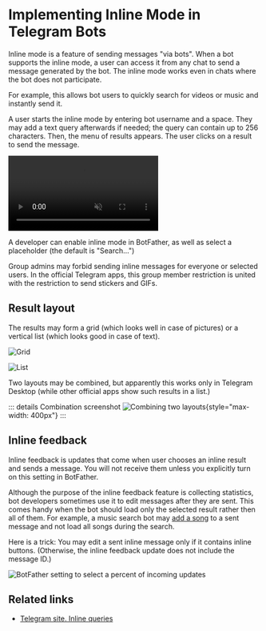 # Implementing Inline Mode in Telegram Bots

Inline mode is a feature of sending messages "via bots". 
When a bot supports the inline mode, a user can access it from any chat to send a message generated by the bot.
The inline mode works even in chats where the bot does not participate.

For example, this allows bot users to quickly search for videos or music and instantly send it. 

A user starts the inline mode by entering bot username and a space. They may add a text query afterwards
if needed; the query can contain up to 256 characters. Then, the menu of results appears. 
The user clicks on a result to send the message.

<video controls loop muted preload="auto">
<source src="/pictures/ru/inline.webm" type="video/mp4">
</video>

A developer can enable inline mode in BotFather, as well as select a placeholder (the default is "Search...")

Group admins may forbid sending inline messages for everyone or selected users. In the official Telegram apps,
this group member restriction is united with the restriction to send stickers and GIFs.

## Result layout

The results may form a grid (which looks well in case of pictures) 
or a vertical list (which looks good in case of text).

![Grid](/pictures/ru/inline-type-1.png)

![List](/pictures/ru/inline-type-2.png)

Two layouts may be combined, but apparently this works only in Telegram Desktop (while other official apps show 
such results in a list.)

::: details Combination screenshot
![Combining two layouts](/pictures/ru/inline-both-types.png){style="max-width: 400px"}
:::

## Inline feedback

Inline feedback is updates that come when user chooses an inline result and sends a message.
You will not receive them unless you explicitly turn on this setting in BotFather.

Although the purpose of the inline feedback feature is collecting statistics, bot developers
sometimes use it to edit messages after they are sent. This comes handy when the bot should load only 
the selected result rather then all of them. For example, a music search bot may 
[add a song](../messages/sending#edit-media) to a sent message and not load all songs during the search.

Here is a trick: You may edit a sent inline message only if it contains inline buttons. 
(Otherwise, the inline feedback update does not include the message ID.)

![BotFather setting to select a percent of incoming updates](/pictures/ru/inline-feedback.png)

## Related links

- [Telegram site. Inline queries](https://core.telegram.org/bots/features#inline-requests)